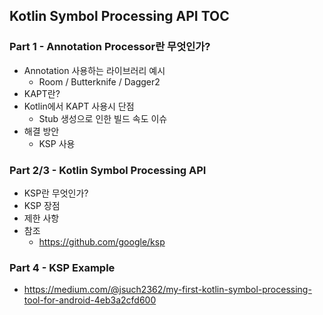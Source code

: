## Kotlin Symbol Processing API TOC

### Part 1 - Annotation Processor란 무엇인가?
- Annotation 사용하는 라이브러리 예시
  - Room / Butterknife / Dagger2
- KAPT란?
- Kotlin에서 KAPT 사용시 단점
  - Stub 생성으로 인한 빌드 속도 이슈
- 해결 방안
  - KSP 사용

### Part 2/3 - Kotlin Symbol Processing API
- KSP란 무엇인가?
- KSP 장점
- 제한 사항
- 참조
  - https://github.com/google/ksp

### Part 4 - KSP Example
- https://medium.com/@jsuch2362/my-first-kotlin-symbol-processing-tool-for-android-4eb3a2cfd600